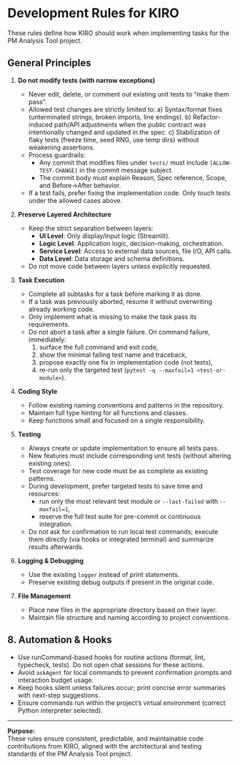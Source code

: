 # Development Rules for KIRO

These rules define how KIRO should work when implementing tasks for the PM Analysis Tool project.

## General Principles
1. **Do not modify tests (with narrow exceptions)**
   - Never edit, delete, or comment out existing unit tests to “make them pass”.
   - Allowed test changes are strictly limited to:
     a) Syntax/format fixes (unterminated strings, broken imports, line endings).
     b) Refactor-induced path/API adjustments when the public contract was intentionally changed and updated in the spec.
     c) Stabilization of flaky tests (freeze time, seed RNG, use temp dirs) without weakening assertions.
   - Process guardrails:
     - Any commit that modifies files under `tests/` must include `[ALLOW-TEST-CHANGE]` in the commit message subject.
     - The commit body must explain Reason, Spec reference, Scope, and Before→After behavior.
   - If a test fails, prefer fixing the implementation code. Only touch tests under the allowed cases above.

2. **Preserve Layered Architecture**  
   - Keep the strict separation between layers:
     - **UI Level**: Only display/input logic (Streamlit).
     - **Logic Level**: Application logic, decision-making, orchestration.
     - **Service Level**: Access to external data sources, file I/O, API calls.
     - **Data Level**: Data storage and schema definitions.
   - Do not move code between layers unless explicitly requested.

3. **Task Execution**
   - Complete all subtasks for a task before marking it as done.
   - If a task was previously aborted, resume it without overwriting already working code.
   - Only implement what is missing to make the task pass its requirements.
   - Do not abort a task after a single failure. On command failure, immediately:
      1) surface the full command and exit code,
      2) show the minimal failing test name and traceback,
      3) propose exactly one fix in implementation code (not tests),
      4) re-run only the targeted test (`pytest -q --maxfail=1 <test-or-module>`).


4. **Coding Style**
   - Follow existing naming conventions and patterns in the repository.
   - Maintain full type hinting for all functions and classes.
   - Keep functions small and focused on a single responsibility.

5. **Testing**
   - Always create or update implementation to ensure all tests pass.
   - New features must include corresponding unit tests (without altering existing ones).
   - Test coverage for new code must be as complete as existing patterns.
   - During development, prefer targeted tests to save time and resources:
      - run only the most relevant test module or `--last-failed` with `--maxfail=1`,
      - reserve the full test suite for pre-commit or continuous integration.
   - Do not ask for confirmation to run local test commands; execute them directly (via hooks or integrated terminal) and summarize results afterwards.


6. **Logging & Debugging**
   - Use the existing `logger` instead of print statements.
   - Preserve existing debug outputs if present in the original code.

7. **File Management**
   - Place new files in the appropriate directory based on their layer.
   - Maintain file structure and naming according to project conventions.

## 8. Automation & Hooks
   - Use runCommand-based hooks for routine actions (format, lint, typecheck, tests). Do not open chat sessions for these actions.
   - Avoid `askAgent` for local commands to prevent confirmation prompts and interaction budget usage.
   - Keep hooks silent unless failures occur; print concise error summaries with next-step suggestions.
   - Ensure commands run within the project’s virtual environment (correct Python interpreter selected).

---

**Purpose:**  
These rules ensure consistent, predictable, and maintainable code contributions from KIRO, aligned with the architectural and testing standards of the PM Analysis Tool project.
